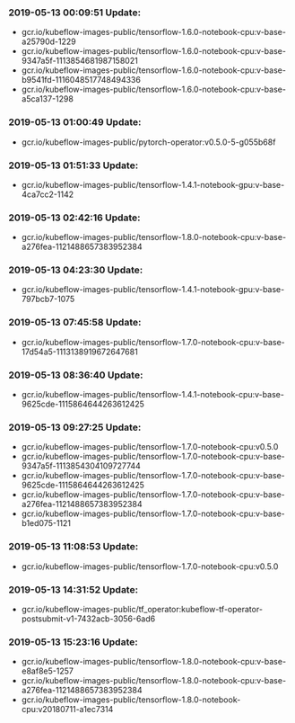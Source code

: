 ### 2019-05-13 00:09:51 Update:

- gcr.io/kubeflow-images-public/tensorflow-1.6.0-notebook-cpu:v-base-a25790d-1229
- gcr.io/kubeflow-images-public/tensorflow-1.6.0-notebook-cpu:v-base-9347a5f-1113854681987158021
- gcr.io/kubeflow-images-public/tensorflow-1.6.0-notebook-cpu:v-base-b9541fd-1116048517748494336
- gcr.io/kubeflow-images-public/tensorflow-1.6.0-notebook-cpu:v-base-a5ca137-1298
### 2019-05-13 01:00:49 Update:

- gcr.io/kubeflow-images-public/pytorch-operator:v0.5.0-5-g055b68f
### 2019-05-13 01:51:33 Update:

- gcr.io/kubeflow-images-public/tensorflow-1.4.1-notebook-gpu:v-base-4ca7cc2-1142
### 2019-05-13 02:42:16 Update:

- gcr.io/kubeflow-images-public/tensorflow-1.8.0-notebook-cpu:v-base-a276fea-1121488657383952384
### 2019-05-13 04:23:30 Update:

- gcr.io/kubeflow-images-public/tensorflow-1.4.1-notebook-gpu:v-base-797bcb7-1075
### 2019-05-13 07:45:58 Update:

- gcr.io/kubeflow-images-public/tensorflow-1.7.0-notebook-cpu:v-base-17d54a5-1113138919672647681
### 2019-05-13 08:36:40 Update:

- gcr.io/kubeflow-images-public/tensorflow-1.4.1-notebook-cpu:v-base-9625cde-1115864644263612425
### 2019-05-13 09:27:25 Update:

- gcr.io/kubeflow-images-public/tensorflow-1.7.0-notebook-cpu:v0.5.0
- gcr.io/kubeflow-images-public/tensorflow-1.7.0-notebook-cpu:v-base-9347a5f-1113854304109727744
- gcr.io/kubeflow-images-public/tensorflow-1.7.0-notebook-cpu:v-base-9625cde-1115864644263612425
- gcr.io/kubeflow-images-public/tensorflow-1.7.0-notebook-cpu:v-base-a276fea-1121488657383952384
- gcr.io/kubeflow-images-public/tensorflow-1.7.0-notebook-cpu:v-base-b1ed075-1121
### 2019-05-13 11:08:53 Update:

- gcr.io/kubeflow-images-public/tensorflow-1.7.0-notebook-cpu:v0.5.0
### 2019-05-13 14:31:52 Update:

- gcr.io/kubeflow-images-public/tf_operator:kubeflow-tf-operator-postsubmit-v1-7432acb-3056-6ad6
### 2019-05-13 15:23:16 Update:

- gcr.io/kubeflow-images-public/tensorflow-1.8.0-notebook-cpu:v-base-e8af8e5-1257
- gcr.io/kubeflow-images-public/tensorflow-1.8.0-notebook-cpu:v-base-a276fea-1121488657383952384
- gcr.io/kubeflow-images-public/tensorflow-1.8.0-notebook-cpu:v20180711-a1ec7314
